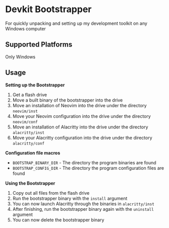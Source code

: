 # Devkit Bootstrapper
For quickly unpacking and setting up my development toolkit on any Windows computer

## Supported Platforms
Only Windows

## Usage

**Setting up the Bootstrapper**

1. Get a flash drive
2. Move a built binary of the bootstrapper into the drive
3. Move an installation of Neovim into the drive under the directory `neovim/inst`
4. Move your Neovim configuration into the drive under the directory `neovim/conf`
5. Move an installation of Alacritty into the drive under the directory `alacritty/inst`
6. Move your Alacritty configuration into the drive under the directory `alacritty/conf`

**Configuration file macros**

* `BOOTSTRAP_BINARY_DIR` - The directory the program binaries are found
* `BOOTSTRAP_CONFIG_DIR` - The directory the program configuration files are found

**Using the Bootstrapper**

1. Copy out all files from the flash drive
2. Run the bootstrapper binary with the `install` argument
3. You can now launch Alacritty through the binaries in `alacritty/inst`
4. After finishing, run the bootstrapper binary again with the `uninstall` argument
5. You can now delete the bootstrapper binary
